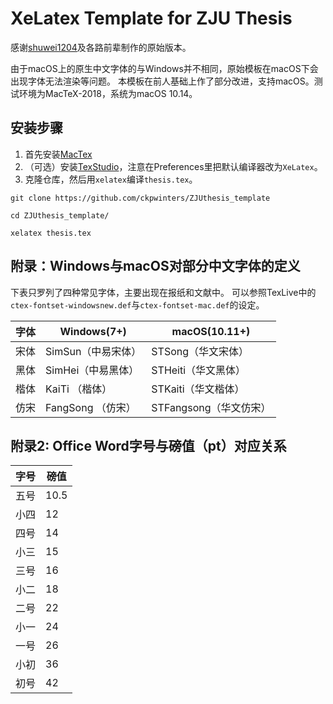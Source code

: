 # XeLatex Template for ZJU Thesis

感谢[shuwei1204](https://github.com/shuwei1204/ZJUthesis)及各路前辈制作的原始版本。

由于macOS上的原生中文字体的与Windows并不相同，原始模板在macOS下会出现字体无法渲染等问题。
本模板在前人基础上作了部分改进，支持macOS。测试环境为MacTeX-2018，系统为macOS 10.14。

## 安装步骤

1. 首先安装[MacTex](https://www.tug.org/mactex/mactex-download.html)
2. （可选）安装[TexStudio](https://sourceforge.net/projects/texstudio/)，注意在Preferences里把默认编译器改为`XeLatex`。
2. 克隆仓库，然后用`xelatex`编译`thesis.tex`。
```
git clone https://github.com/ckpwinters/ZJUthesis_template

cd ZJUthesis_template/

xelatex thesis.tex
```


## 附录：Windows与macOS对部分中文字体的定义
下表只罗列了四种常见字体，主要出现在报纸和文献中。
可以参照TexLive中的`ctex-fontset-windowsnew.def`与`ctex-fontset-mac.def`的设定。

字体 | Windows(7+) | macOS(10.11+)
---|---|---
宋体| SimSun（中易宋体） | STSong（华文宋体）
黑体| SimHei（中易黑体） | STHeiti（华文黑体）
楷体| KaiTi （楷体）     | STKaiti（华文楷体）
仿宋| FangSong （仿宋）  | STFangsong（华文仿宋）

## 附录2: Office Word字号与磅值（pt）对应关系
字号 | 磅值
---  | ---
五号 |  10.5
小四 |  12
四号 |  14
小三 |  15
三号 |  16
小二 |  18
二号 |  22
小一 |  24
一号 |  26
小初 |  36
初号 |  42 
